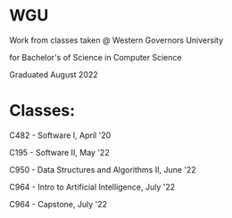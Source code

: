 # WGU

Work from classes taken @ Western Governors University

for Bachelor's of Science in Computer Science 

Graduated August 2022


# Classes:

C482 - Software I, April '20

C195 - Software II, May '22

C950 - Data Structures and Algorithms II, June '22

C964 - Intro to Artificial Intelligence, July '22

C964 - Capstone, July '22
